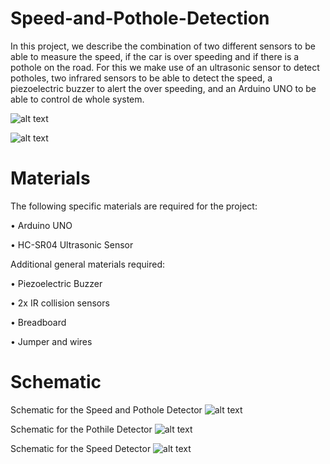 # Speed-and-Pothole-Detection
In this project, we describe the combination of two different sensors to be able to measure the speed, if the car is over speeding and if there is a pothole on the road. For this we make use of an ultrasonic sensor to detect potholes, two infrared sensors to be able to detect the speed, a piezoelectric buzzer to alert the over speeding, and an Arduino UNO to be able to control de whole system.

![alt text](https://github.com/bihy1234/speed-and-pothole-detection/blob/main/images/IMG_3368.jpg)

![alt text](https://github.com/bihy1234/speed-and-pothole-detection/blob/main/images/IMG_3369.jpg)

# Materials 
The following specific materials are required for the project:

•	Arduino UNO

•	HC-SR04 Ultrasonic Sensor

Additional general materials required:

•	Piezoelectric Buzzer

•	2x IR collision sensors

•	Breadboard

•	Jumper and wires

# Schematic
Schematic for the Speed and Pothole Detector
![alt text](https://github.com/bihy1234/speed-and-pothole-detection/blob/main/Schematic/ARDUINO-Speed-pothole_2020-12-07_14-17-56.png)

Schematic for the Pothile Detector
![alt text](https://github.com/bihy1234/speed-and-pothole-detection/blob/main/Schematic/ARDUINO-pothole_2020-12-07_14-26-16.png)

Schematic for the Speed Detector
![alt text](https://github.com/bihy1234/speed-and-pothole-detection/blob/main/Schematic/ARDUINO-speed_2020-12-07_14-23-06.png)
